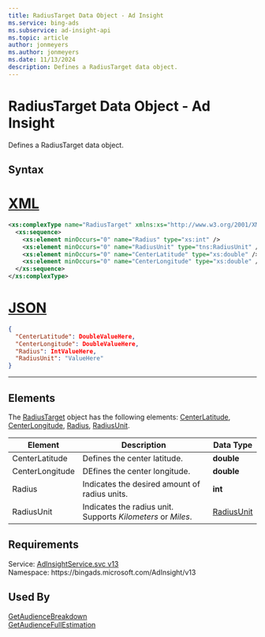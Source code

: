 ```yaml
---
title: RadiusTarget Data Object - Ad Insight
ms.service: bing-ads
ms.subservice: ad-insight-api
ms.topic: article
author: jonmeyers
ms.author: jonmeyers
ms.date: 11/13/2024
description: Defines a RadiusTarget data object.
---
```

# RadiusTarget Data Object - Ad Insight
Defines a RadiusTarget data object.

## Syntax

# [XML](#tab/xml)

```xml
<xs:complexType name="RadiusTarget" xmlns:xs="http://www.w3.org/2001/XMLSchema">
  <xs:sequence>
    <xs:element minOccurs="0" name="Radius" type="xs:int" />
    <xs:element minOccurs="0" name="RadiusUnit" type="tns:RadiusUnit" />
    <xs:element minOccurs="0" name="CenterLatitude" type="xs:double" />
    <xs:element minOccurs="0" name="CenterLongitude" type="xs:double" />
  </xs:sequence>
</xs:complexType>
```

# [JSON](#tab/json)

```json
{
  "CenterLatitude": DoubleValueHere,
  "CenterLongitude": DoubleValueHere,
  "Radius": IntValueHere,
  "RadiusUnit": "ValueHere"
}
```

-----

## <a name="elements"></a>Elements

The [RadiusTarget](radiustarget.md) object has the following elements: [CenterLatitude](#centerlatitude), [CenterLongitude](#centerlongitude), [Radius](#radius), [RadiusUnit](#radiusunit).

|Element|Description|Data Type|
|-----------|---------------|-------------|
|<a name="centerlatitude"></a>CenterLatitude|Defines the center latitude.|**double**|
|<a name="centerlongitude"></a>CenterLongitude|DEfines the center longitude.|**double**|
|<a name="radius"></a>Radius|Indicates the desired amount of radius units. |**int**|
|<a name="radiusunit"></a>RadiusUnit|Indicates the radius unit. Supports *Kilometers* or *Miles*.|[RadiusUnit](radiusunit.md)|

## Requirements
Service: [AdInsightService.svc v13](https://adinsight.api.bingads.microsoft.com/Api/Advertiser/AdInsight/v13/AdInsightService.svc)  
Namespace: https\://bingads.microsoft.com/AdInsight/v13  

## Used By
[GetAudienceBreakdown](getaudiencebreakdown.md)  
[GetAudienceFullEstimation](getaudiencefullestimation.md)  
